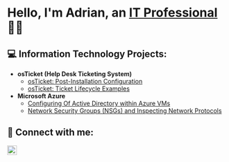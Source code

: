 <h1>Hello, I'm Adrian, an <a href="https://linkedin.com/in/adrianmandu">IT Professional</a>👨‍🔧</h1>

<h2>💻 Information Technology Projects:</h2>

- <b>osTicket (Help Desk Ticketing System)</b>
  - [osTicket: Post-Installation Configuration](https://github.com/joshmadakorcc/post-install-config)
  - [osTicket: Ticket Lifecycle Examples](https://github.com/joshmadakorcc/ticket-lifecycle)
- <b>Microsoft Azure</b>
  - [Configuring Of Active Directory within Azure VMs](https://github.com/joshmadakorcc/configure-ad)
  - [Network Security Groups (NSGs) and Inspecting Network Protocols](https://github.com/joshmadakorcc/azure-network-protocols)

<h2>📡 Connect with me:</h2>

[<img align="left" alt="adrianmandu | Linkedin" width="22px" src="https://cdn.jsdelivr.net/npm/simple-icons@v3/icons/linkedin.svg" />][linkedin]



[linkedin]: https://linkedin.com/in/adrianmandu
